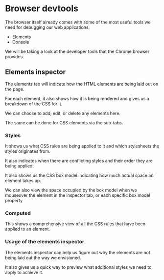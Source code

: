 # Browser devtools

The browser itself already comes with some of the most useful tools we need for debugging our web applications.

- Elements
- Console

We will be taking a look at the developer tools that the Chrome browser provides.

## Elements inspector

The elements tab will indicate how the HTML elements are being laid out on the page.

For each element, it also shows how it is being rendered and gives us a breakdown of the CSS for it.

We can choose to add, edit, or delete any elements here.

The same can be done for CSS elements via the sub-tabs.

### Styles

It shows us what CSS rules are being applied to it and which stylesheets the styles originates from.

It also indicates when there are conflicting styles and their order they are being applied.

It also shows us the CSS box model indicating how much actual space an element takes up.

We can also view the space occupied by the box model when we mouseover the element in the inspector tab, or each specific box model property

### Computed

This shows a comprehensive view of all the CSS rules that have been applied to an element.

### Usage of the elements inspector

The elements inspector can help us figure out why the elements are not being laid out the way we envisioned.

It also gives us a quick way to preview what additional styles we need to apply to achieve it.
